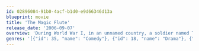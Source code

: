 ```yaml
---
id: 02896084-91b0-4acf-b1d0-e9d66346d13a
blueprint: movie
title: 'The Magic Flute'
release_date: '2006-09-07'
overview: 'During World War I, in an unnamed country, a soldier named Tamino is sent by the Queen of the Night to rescue her daughter Pamina from the clutches of the supposedly evil Sarastro. But all is not as it seems.'
genres: '[{"id": 35, "name": "Comedy"}, {"id": 18, "name": "Drama"}, {"id": 10402, "name": "Music"}]'
---
```

